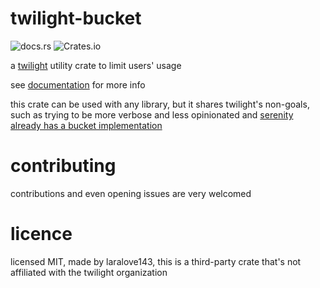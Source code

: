 # twilight-bucket
![docs.rs](https://img.shields.io/docsrs/twilight-buckets?style=for-the-badge)
![Crates.io](https://img.shields.io/crates/d/twilight-buckets?style=for-the-badge)

a [twilight](https://docs.rs/twilight) utility crate to limit users' usage

see [documentation](https://docs.rs/twilight-bucket/latest) for more info

this crate can be used with any library, but it shares twilight's non-goals, such as trying to be more verbose and less
opinionated and [serenity already has a bucket implementation][serenity bucket]

[serenity bucket]: https://docs.rs/serenity/latest/serenity/framework/standard/buckets

# contributing
contributions and even opening issues are very welcomed

# licence
licensed MIT, made by laralove143, this is a third-party crate that's not affiliated with the twilight organization